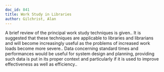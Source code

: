 ```yaml
---
doc_id: 841
title: Work Study in Libraries
author: Gilchrist, Alan
---
```


A brief review of the principal work study techniques is given.. It is
suggested that these techniques are applicable to libraries and librarians and
will become increasingly useful as the problems of increased work loads become 
more severe.. Data concerning standard times and performances would be useful
for system design and planning, providing such data is put in its proper 
context and particularly if it is used to improve effectiveness as well as
efficiency..